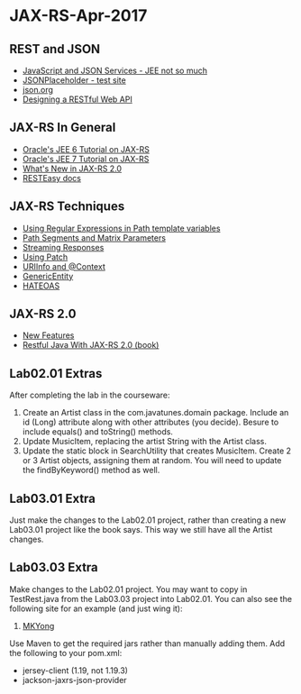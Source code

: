 # JAX-RS-Apr-2017

## REST and JSON
  - [JavaScript and JSON Services - JEE not so much](https://dzone.com/articles/j2ee-dead-long-live-javascript)
  - [JSONPlaceholder - test site](http://jsonplaceholder.typicode.com/)
  - [json.org](http://json.org)
  - [Designing a RESTful Web API](http://blog.luisrei.com/articles/rest.html)
  
  ## JAX-RS In General
  - [Oracle's JEE 6 Tutorial on JAX-RS](https://docs.oracle.com/cd/E19798-01/821-1841/6nmq2cp1v/index.html)
  - [Oracle's JEE 7 Tutorial on JAX-RS](https://docs.oracle.com/javaee/7/tutorial/jaxrs.htm)
  - [What's New in JAX-RS 2.0](https://www.infoq.com/news/2013/06/Whats-New-in-JAX-RS-2.0)
  - [RESTEasy docs](http://resteasy.jboss.org/docs)
  
  ## JAX-RS Techniques
  - [Using Regular Expressions in Path template variables](http://www.logicbig.com/tutorials/java-ee-tutorial/jax-rs/path-regex-matching/)
  - [Path Segments and Matrix Parameters](http://memorynotfound.com/jaxrs-path-segments-matrix-parameters/)
  - [Streaming Responses](https://dzone.com/articles/jax-rs-streaming-response)
  - [Using Patch](http://kingsfleet.blogspot.be/2014/02/transparent-patch-support-in-jax-rs-20.html)
  - [URIInfo and @Context](https://abhirockzz.wordpress.com/2015/05/03/using-context-in-jax-rs-part-1/)
  - [GenericEntity](http://www.adam-bien.com/roller/abien/entry/jax_rs_returning_a_list)
  - [HATEOAS](https://dzone.com/articles/hypermedia-support-in-jax-rs-20)
  
  ## JAX-RS 2.0
  - [New Features](https://www.infoq.com/news/2013/06/Whats-New-in-JAX-RS-2.0)
  - [Restful Java With JAX-RS 2.0 (book)](https://www.gitbook.com/book/dennis-xlc/restful-java-with-jax-rs-2-0-2rd-edition/details)
  
  ## Lab02.01 Extras
  After completing the lab in the courseware:
  1. Create an Artist class in the com.javatunes.domain package.  Include an id (Long) attribute along with other attributes (you decide). Besure to include equals() and toString() methods.
  2. Update MusicItem, replacing the artist String with the Artist class. 
  3. Update the static block in SearchUtility that creates MusicItem.  Create 2 or 3 Artist objects, assigning them at random.  You will need to update the findByKeyword() method as well.
  
  ## Lab03.01 Extra
  Just make the changes to the Lab02.01 project, rather than creating a new Lab03.01 project like the book says.  This way we still have all the Artist changes.  
  
  ## Lab03.03 Extra
  Make changes to the Lab02.01 project.  You may want to copy in TestRest.java from the Lab03.03 project into Lab02.01.
  You can also see the following site for an example (and just wing it):
  1. [MKYong](http://www.mkyong.com/webservices/jax-rs/restful-java-client-with-jersey-client/)
  
  Use Maven to get the required jars rather than manually adding them.  Add the following to your pom.xml:
  - jersey-client (1.19, not 1.19.3)
  - jackson-jaxrs-json-provider
  
  
  
  
  
